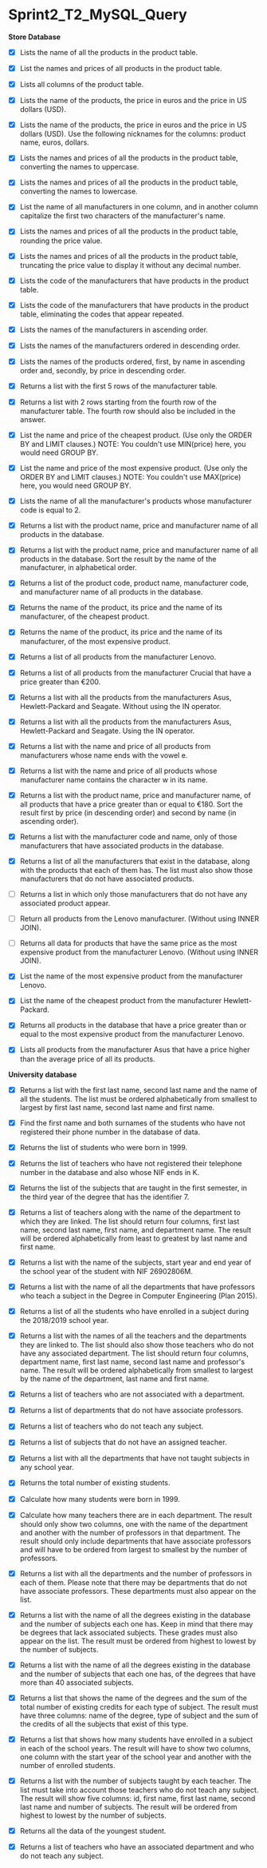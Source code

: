 # Sprint2_T2_MySQL_Query

**Store Database**

- [x] Lists the name of all the products in the product table.

- [x] List the names and prices of all products in the product table.

- [x] Lists all columns of the product table.

- [x] Lists the name of the products, the price in euros and the price in US dollars (USD).

- [x] Lists the name of the products, the price in euros and the price in US dollars (USD). Use the following nicknames for the columns: product name, euros, dollars.

- [x] Lists the names and prices of all the products in the product table, converting the names to uppercase.

- [x] Lists the names and prices of all the products in the product table, converting the names to lowercase.

- [x] List the name of all manufacturers in one column, and in another column capitalize the first two characters of the manufacturer's name.

- [x] Lists the names and prices of all the products in the product table, rounding the price value.

- [x] Lists the names and prices of all the products in the product table, truncating the price value to display it without any decimal number.

- [x] Lists the code of the manufacturers that have products in the product table.

- [x] Lists the code of the manufacturers that have products in the product table, eliminating the codes that appear repeated.

- [x] Lists the names of the manufacturers in ascending order.

- [x] Lists the names of the manufacturers ordered in descending order.

- [x] Lists the names of the products ordered, first, by name in ascending order and, secondly, by price in descending order.

- [x] Returns a list with the first 5 rows of the manufacturer table.

- [x] Returns a list with 2 rows starting from the fourth row of the manufacturer table. The fourth row should also be included in the answer.

- [x] List the name and price of the cheapest product. (Use only the ORDER BY and LIMIT clauses.) NOTE: You couldn't use MIN(price) here, you would need GROUP BY.

- [x] List the name and price of the most expensive product. (Use only the ORDER BY and LIMIT clauses.) NOTE: You couldn't use MAX(price) here, you would need GROUP BY.

- [x] Lists the name of all the manufacturer's products whose manufacturer code is equal to 2.

- [x] Returns a list with the product name, price and manufacturer name of all products in the database.

- [x] Returns a list with the product name, price and manufacturer name of all products in the database. Sort the result by the name of the manufacturer, in alphabetical order.

- [x] Returns a list of the product code, product name, manufacturer code, and manufacturer name of all products in the database.

- [x] Returns the name of the product, its price and the name of its manufacturer, of the cheapest product.

- [x] Returns the name of the product, its price and the name of its manufacturer, of the most expensive product.

- [x] Returns a list of all products from the manufacturer Lenovo.

- [x] Returns a list of all products from the manufacturer Crucial that have a price greater than €200.

- [x] Returns a list with all the products from the manufacturers Asus, Hewlett-Packard and Seagate. Without using the IN operator.

- [x] Returns a list with all the products from the manufacturers Asus, Hewlett-Packard and Seagate. Using the IN operator.

- [x] Returns a list with the name and price of all products from manufacturers whose name ends with the vowel e.

- [x] Returns a list with the name and price of all products whose manufacturer name contains the character w in its name.

- [x] Returns a list with the product name, price and manufacturer name, of all products that have a price greater than or equal to €180. Sort the result first by price (in descending order) and second by name (in ascending order).

- [x] Returns a list with the manufacturer code and name, only of those manufacturers that have associated products in the database.

- [x] Returns a list of all the manufacturers that exist in the database, along with the products that each of them has. The list must also show those manufacturers that do not have associated products.

- [ ] Returns a list in which only those manufacturers that do not have any associated product appear.

- [ ] Return all products from the Lenovo manufacturer. (Without using INNER JOIN).

- [ ] Returns all data for products that have the same price as the most expensive product from the manufacturer Lenovo. (Without using INNER JOIN).

- [x] List the name of the most expensive product from the manufacturer Lenovo.

- [x] List the name of the cheapest product from the manufacturer Hewlett-Packard.

- [x] Returns all products in the database that have a price greater than or equal to the most expensive product from the manufacturer Lenovo.

- [x] Lists all products from the manufacturer Asus that have a price higher than the average price of all its products.


**University database**


- [x] Returns a list with the first last name, second last name and the name of all the students. The list must be ordered alphabetically from smallest to largest by first last name, second last name and first name.

- [x] Find the first name and both surnames of the students who have not registered their phone number in the database of data.

- [x] Returns the list of students who were born in 1999.

- [x] Returns the list of teachers who have not registered their telephone number in the database and also whose NIF ends in K.

- [x] Returns the list of the subjects that are taught in the first semester, in the third year of the degree that has the identifier 7.

- [x] Returns a list of teachers along with the name of the department to which they are linked. The list should return four columns, first last name, second last name, first name, and department name. The result will be ordered alphabetically from least to greatest by last name and first name.

- [x] Returns a list with the name of the subjects, start year and end year of the school year of the student with NIF 26902806M.

- [x] Returns a list with the name of all the departments that have professors who teach a subject in the Degree in Computer Engineering (Plan 2015).

- [x] Returns a list of all the students who have enrolled in a subject during the 2018/2019 school year.

- [x] Returns a list with the names of all the teachers and the departments they are linked to. The list should also show those teachers who do not have any associated department. The list should return four columns, department name, first last name, second last name and professor's name. The result will be ordered alphabetically from smallest to largest by the name of the department, last name and first name.

- [x] Returns a list of teachers who are not associated with a department.

- [x] Returns a list of departments that do not have associate professors.

- [x] Returns a list of teachers who do not teach any subject.

- [x] Returns a list of subjects that do not have an assigned teacher.

- [x] Returns a list with all the departments that have not taught subjects in any school year.

- [x] Returns the total number of existing students.

- [x] Calculate how many students were born in 1999.

- [x] Calculate how many teachers there are in each department. The result should only show two columns, one with the name of the department and another with the number of professors in that department. The result should only include departments that have associate professors and will have to be ordered from largest to smallest by the number of professors.

- [x] Returns a list with all the departments and the number of professors in each of them. Please note that there may be departments that do not have associate professors. These departments must also appear on the list.

- [x] Returns a list with the name of all the degrees existing in the database and the number of subjects each one has. Keep in mind that there may be degrees that lack associated subjects. These grades must also appear on the list. The result must be ordered from highest to lowest by the number of subjects.

- [x] Returns a list with the name of all the degrees existing in the database and the number of subjects that each one has, of the degrees that have more than 40 associated subjects.

- [x] Returns a list that shows the name of the degrees and the sum of the total number of existing credits for each type of subject. The result must have three columns: name of the degree, type of subject and the sum of the credits of all the subjects that exist of this type.

- [x] Returns a list that shows how many students have enrolled in a subject in each of the school years. The result will have to show two columns, one column with the start year of the school year and another with the number of enrolled students.

- [x] Returns a list with the number of subjects taught by each teacher. The list must take into account those teachers who do not teach any subject. The result will show five columns: id, first name, first last name, second last name and number of subjects. The result will be ordered from highest to lowest by the number of subjects.

- [x] Returns all the data of the youngest student.

- [x] Returns a list of teachers who have an associated department and who do not teach any subject.
